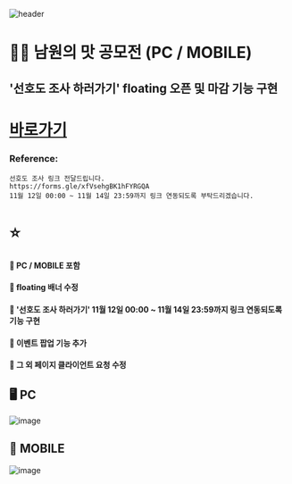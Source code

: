 ![header](https://capsule-render.vercel.app/api?type=wave&color=auto&height=150&section=header&text=2024.%2011.%2005%20-%202024.%2011.%2011&fontSize=60)

# 🧑‍🍳 남원의 맛 공모전 (PC / MOBILE)
## '선호도 조사 하러가기' floating 오픈 및 마감 기능 구현

# <a href="https://xn--q20bm8okyktpa.com/"> 바로가기 </a>


### Reference:
```
선호도 조사 링크 전달드립니다.
https://forms.gle/xfVsehgBK1hFYRGQA
11월 12일 00:00 ~ 11월 14일 23:59까지 링크 연동되도록 부탁드리겠습니다.
```





# ⭐
#### 💭 PC / MOBILE 포함 <br>
#### 💭 floating 배너 수정 <br>
#### 💭 '선호도 조사 하러가기' 11월 12일 00:00 ~ 11월 14일 23:59까지 링크 연동되도록 기능 구현 <br>
#### 💭 이벤트 팝업 기능 추가 <br>
#### 💭 그 외 페이지 클라이언트 요청 수정 <br>


## 🖥️ PC
![image](https://github.com/user-attachments/assets/a2332735-64b9-4854-9ca2-476222cecdda) <br>

## 📱 MOBILE
![image](https://github.com/user-attachments/assets/40c3fcc8-21fa-4d7e-9764-5713e0a5b5b2)









